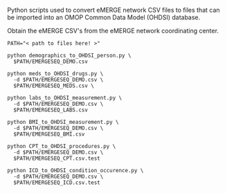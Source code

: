 Python scripts used to convert eMERGE network CSV files to
files that can be imported into an OMOP Common Data Model (OHDSI) database.

Obtain the eMERGE CSV's from the eMERGE network coordinating center.

```
PATH="< path to files here! >"

python demographics_to_OHDSI_person.py \
  $PATH/EMERGESEQ_DEMO.csv

python meds_to_OHDSI_drugs.py \
  -d $PATH/EMERGESEQ_DEMO.csv \
  $PATH/EMERGESEQ_MEDS.csv \

python labs_to_OHDSI_measurement.py \
  -d $PATH/EMERGESEQ_DEMO.csv \
  $PATH/EMERGESEQ_LABS.csv

python BMI_to_OHDSI_measurement.py \
  -d $PATH/EMERGESEQ_DEMO.csv \
  $PATH/EMERGESEQ_BMI.csv

python CPT_to_OHDSI_procedures.py \
  -d $PATH/EMERGESEQ_DEMO.csv \
  $PATH/EMERGESEQ_CPT.csv.test

python ICD_to_OHDSI_condition_occurence.py \
  -d $PATH/EMERGESEQ_DEMO.csv \
  $PATH/EMERGESEQ_ICD.csv.test

```
